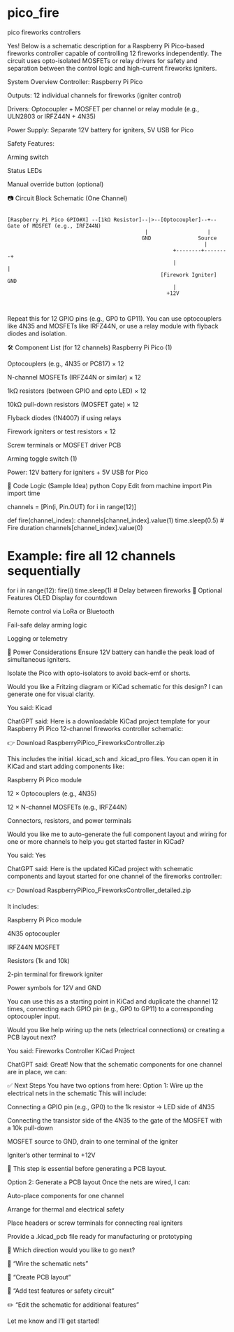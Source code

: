 # pico_fire
pico fireworks controllers

Yes! Below is a schematic description for a Raspberry Pi Pico-based fireworks controller capable of controlling 12 fireworks independently. The circuit uses opto-isolated MOSFETs or relay drivers for safety and separation between the control logic and high-current fireworks igniters.


System Overview
Controller: Raspberry Pi Pico

Outputs: 12 individual channels for fireworks (igniter control)

Drivers: Optocoupler + MOSFET per channel or relay module (e.g., ULN2803 or IRFZ44N + 4N35)

Power Supply: Separate 12V battery for igniters, 5V USB for Pico

Safety Features:

Arming switch

Status LEDs

Manual override button (optional)



📷 Circuit Block Schematic (One Channel)
```

[Raspberry Pi Pico GPIO#X] --[1kΩ Resistor]--|>--[Optocoupler]--+-- Gate of MOSFET (e.g., IRFZ44N)
                                            |                   |
                                           GND               Source
                                                               |
                                                     +--------+--------+
                                                     |                 |
                                                 [Firework Igniter]  GND
                                                     |
                                                   +12V



```



Repeat this for 12 GPIO pins (e.g., GP0 to GP11). You can use optocouplers like 4N35 and MOSFETs like IRFZ44N, or use a relay module with flyback diodes and isolation.

🛠️ Component List (for 12 channels)
Raspberry Pi Pico (1)

Optocouplers (e.g., 4N35 or PC817) × 12

N-channel MOSFETs (IRFZ44N or similar) × 12

1kΩ resistors (between GPIO and opto LED) × 12

10kΩ pull-down resistors (MOSFET gate) × 12

Flyback diodes (1N4007) if using relays

Firework igniters or test resistors × 12

Screw terminals or MOSFET driver PCB

Arming toggle switch (1)

Power: 12V battery for igniters + 5V USB for Pico

🧠 Code Logic (Sample Idea)
python
Copy
Edit
from machine import Pin
import time

channels = [Pin(i, Pin.OUT) for i in range(12)]

def fire(channel_index):
    channels[channel_index].value(1)
    time.sleep(0.5)  # Fire duration
    channels[channel_index].value(0)

# Example: fire all 12 channels sequentially
for i in range(12):
    fire(i)
    time.sleep(1)  # Delay between fireworks
📐 Optional Features
OLED Display for countdown

Remote control via LoRa or Bluetooth

Fail-safe delay arming logic

Logging or telemetry

🔌 Power Considerations
Ensure 12V battery can handle the peak load of simultaneous igniters.

Isolate the Pico with opto-isolators to avoid back-emf or shorts.

Would you like a Fritzing diagram or KiCad schematic for this design? I can generate one for visual clarity.








You said:
Kicad


ChatGPT said:
Here is a downloadable KiCad project template for your Raspberry Pi Pico 12-channel fireworks controller schematic:

👉 Download RaspberryPiPico_FireworksController.zip

This includes the initial .kicad_sch and .kicad_pro files. You can open it in KiCad and start adding components like:

Raspberry Pi Pico module

12 × Optocouplers (e.g., 4N35)

12 × N-channel MOSFETs (e.g., IRFZ44N)

Connectors, resistors, and power terminals

Would you like me to auto-generate the full component layout and wiring for one or more channels to help you get started faster in KiCad? 








You said:
Yes


ChatGPT said:
Here is the updated KiCad project with schematic components and layout started for one channel of the fireworks controller:

👉 Download RaspberryPiPico_FireworksController_detailed.zip

It includes:

Raspberry Pi Pico module

4N35 optocoupler

IRFZ44N MOSFET

Resistors (1k and 10k)

2-pin terminal for firework igniter

Power symbols for 12V and GND

You can use this as a starting point in KiCad and duplicate the channel 12 times, connecting each GPIO pin (e.g., GP0 to GP11) to a corresponding optocoupler input.

Would you like help wiring up the nets (electrical connections) or creating a PCB layout next? 








You said:
Fireworks Controller KiCad Project

ChatGPT said:
Great! Now that the schematic components for one channel are in place, we can:

✅ Next Steps
You have two options from here:
Option 1: Wire up the electrical nets in the schematic
This will include:

Connecting a GPIO pin (e.g., GP0) to the 1k resistor → LED side of 4N35

Connecting the transistor side of the 4N35 to the gate of the MOSFET with a 10k pull-down

MOSFET source to GND, drain to one terminal of the igniter

Igniter’s other terminal to +12V

🔧 This step is essential before generating a PCB layout.

Option 2: Generate a PCB layout
Once the nets are wired, I can:

Auto-place components for one channel

Arrange for thermal and electrical safety

Place headers or screw terminals for connecting real igniters

Provide a .kicad_pcb file ready for manufacturing or prototyping

🧭 Which direction would you like to go next?

🧷 “Wire the schematic nets”

🧩 “Create PCB layout”

🧪 “Add test features or safety circuit”

✏️ “Edit the schematic for additional features”

Let me know and I’ll get started!
